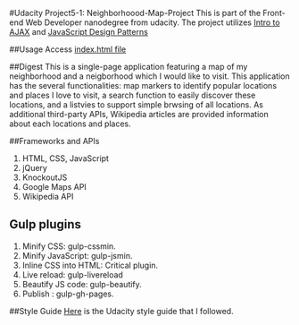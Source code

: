 #Udacity Project5-1: Neighborhoood-Map-Project
This is part of the Front-end Web Developer nanodegree from udacity. The project utilizes [Intro to AJAX](https://www.udacity.com/course/viewer#!/c-ud110-nd) and [JavaScript Design Patterns](https://www.udacity.com/course/viewer#!/c-ud989-nd)



##Usage
Access [index.html file](https://cdn.rawgit.com/Durian1-Monkey/Neighborhoood-Map-Project/master/src/index.html)

##Digest
This is a single-page application featuring a map of my neighborhood and a neigborhood which I would like to visit. This application has the several functionalities: map markers to identify popular locations and places I love to visit, a search function to easily discover these locations, and a listvies to support simple brwsing of all locations. As additional third-party APIs, Wikipedia articles are provided information about each locations and places. 

##Frameworks and APIs
1. HTML, CSS, JavaScript
1. jQuery
1. KnockoutJS
1. Google Maps API
1. Wikipedia API

## Gulp plugins
1. Minify CSS: gulp-cssmin.
1. Minify JavaScript: gulp-jsmin.
1. Inline CSS into HTML: Critical plugin.
1. Live reload: gulp-livereload
1. Beautify JS code: gulp-beautify.
1. Publish : gulp-gh-pages.

##Style Guide
[Here](http://udacity.github.io/frontend-nanodegree-styleguide/index.html) is the Udacity style guide that I followed.
